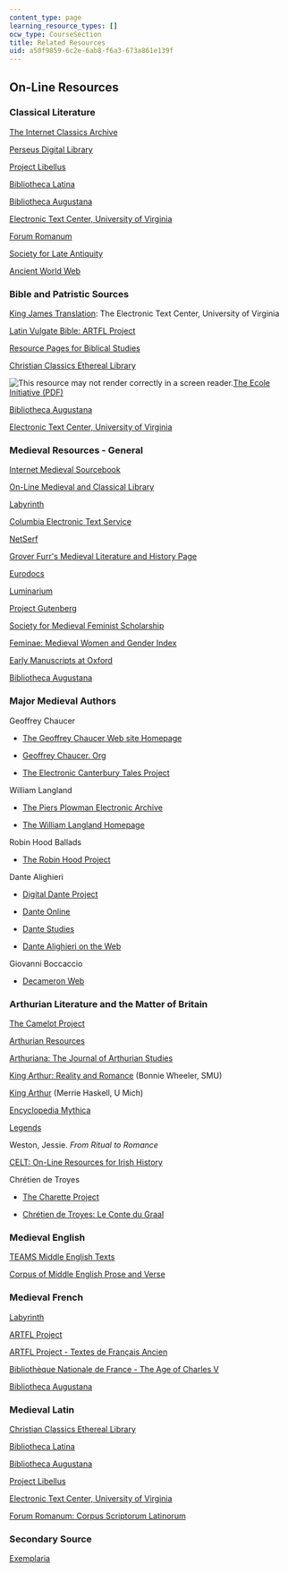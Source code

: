 ```yaml
---
content_type: page
learning_resource_types: []
ocw_type: CourseSection
title: Related Resources
uid: a50f9859-6c2e-6ab8-f6a3-673a861e139f
---
```


On-Line Resources
-----------------

### Classical Literature

[The Internet Classics Archive](http://classics.mit.edu/index.html)

[Perseus Digital Library](http://www.perseus.tufts.edu/)

[Project Libellus](http://www.hhhh.org/perseant/libellus/)

[Bibliotheca Latina](https://www.hs-augsburg.de/~harsch/a_chron.html)

[Bibliotheca Augustana](http://www.fh-augsburg.de/~harsch/augustana.html)

[Electronic Text Center, University of Virginia](http://etext.lib.virginia.edu/latin.html)

[Forum Romanum](http://www.forumromanum.org/)

[Society for Late Antiquity](http://www.sc.edu/ltantsoc/#prim)

[Ancient World Web](http://www.julen.net/ancient/)

### Bible and Patristic Sources

[King James Translation](http://etext.lib.virginia.edu/kjv.browse.html): The Electronic Text Center, University of Virginia

[Latin Vulgate Bible: ARTFL Project](http://www.lib.uchicago.edu/efts/ARTFL/public/bibles/vulgate.search.html)

[Resource Pages for Biblical Studies](http://www.torreys.org/bible/)

[Christian Classics Ethereal Library](http://www.ccel.org/)

![This resource may not render correctly in a screen reader.](/images/inacessible.gif)[The Ecole Initiative (PDF)](http://www.standardbearers.net/uploads/The_Ecole_Initiative.pdf)

[Bibliotheca Augustana](http://www.fh-augsburg.de/~harsch/augustana.html)

[Electronic Text Center, University of Virginia](http://etext.lib.virginia.edu/latin.html)

### Medieval Resources - General

[Internet Medieval Sourcebook](http://www.fordham.edu/halsall/sbook.html)

[On-Line Medieval and Classical Library](http://omacl.org/)

[Labyrinth](https://blogs.commons.georgetown.edu/labyrinth/categories/home/about-the-labyrinth/)

[Columbia Electronic Text Service](http://www.columbia.edu/cu/lweb/indiv/ets/offsite.subject.html#medieval)

[NetSerf](http://www.netserf.org/)

[Grover Furr's Medieval Literature and History Page](http://www.chss.montclair.edu/english/furr/medieval.html)

[Eurodocs](http://www.lib.byu.edu/~rdh/eurodocs/homepage.html)

[Luminarium](http://www.luminarium.org/lumina.htm)

[Project Gutenberg](http://www.gutenberg.org/)

[Society for Medieval Feminist Scholarship](http://smfsweb.org/)

[Feminae: Medieval Women and Gender Index](http://www.haverford.edu/library/reference/mschaus/mfi/mfi.html)

[Early Manuscripts at Oxford](http://image.ox.ac.uk/)

[Bibliotheca Augustana](http://www.fh-augsburg.de/~harsch/augustana.html)

### Major Medieval Authors

Geoffrey Chaucer

*   [The Geoffrey Chaucer Web site Homepage](http://www.courses.fas.harvard.edu/~chaucer/)
    
*   [Geoffrey Chaucer. Org](http://geoffreychaucer.org/)
    
*   [The Electronic Canterbury Tales Project](http://hosting.uaa.alaska.edu/afdtk/ECT_Main.htm)
    

William Langland

*   [The Piers Plowman Electronic Archive](http://jefferson.village.virginia.edu/piers/tcontents.html)
    
*   [The William Langland Homepage](http://web.archive.org/web/20011216230127/www.english.upenn.edu/~lwarner/piers.html/)
    

Robin Hood Ballads

*   [The Robin Hood Project](http://www.lib.rochester.edu/camelot/rh/rhhome.stm)
    

Dante Alighieri

*   [Digital Dante Project](http://dante.ilt.columbia.edu/)
    
*   [Dante Online](http://www.danteonline.it/italiano/home_ita.asp)
    
*   [Dante Studies](http://www.lieberknecht.de/dante/welc_fr.html)
    
*   [Dante Alighieri on the Web](http://www.greatdante.net/)
    

Giovanni Boccaccio

*   [Decameron Web](http://www.brown.edu/Research/Decameron/)
    

### Arthurian Literature and the Matter of Britain

[The Camelot Project](http://www.lib.rochester.edu/camelot/cphome.stm)

[Arthurian Resources](http://www.arthuriana.co.uk/index.html)

[Arthuriana: The Journal of Arthurian Studies](http://smu.edu/arthuriana/)

[King Arthur: Reality and Romance](http://archive.org/details/historicaltalesr01malo) (Bonnie Wheeler, SMU)

[King Arthur](http://www-personal.umich.edu/~merrie/Arthur/) (Merrie Haskell, U Mich)

[Encyclopedia Mythica](http://www.pantheon.org/areas/folklore/arthurian/articles.html)

[Legends](http://www.legends.net/)

Weston, Jessie. _From Ritual to Romance_

[CELT: On-Line Resources for Irish History](http://www.ucc.ie/celt/)

Chrétien de Troyes

*   [The Charette Project](http://www.princeton.edu/~lancelot/)
    
*   [Chrétien de Troyes: Le Conte du Graal](http://www.lettres.ac-versailles.fr/)
    

### Medieval English

[TEAMS Middle English Texts](http://www.lib.rochester.edu/camelot/teams/tmsmenu.htm)

[Corpus of Middle English Prose and Verse](http://quod.lib.umich.edu/c/cme/)

### Medieval French

[Labyrinth](https://blogs.commons.georgetown.edu/labyrinth/categories/home/about-the-labyrinth/)

[ARTFL Project](http://humanities.uchicago.edu/orgs/ARTFL/)

[ARTFL Project - Textes de Français Ancien](http://www.lib.uchicago.edu/efts/ARTFL/projects/TLA/)

[Bibliothèque Nationale de France - The Age of Charles V](http://www.bnf.fr/fr/acc/x.accueil.html)

[Bibliotheca Augustana](http://www.fh-augsburg.de/~harsch/augustana.html#fr)

### Medieval Latin

[Christian Classics Ethereal Library](http://www.ccel.org/)

[Bibliotheca Latina](http://www.hs-augsburg.de/~Harsch/augustana.html)

[Bibliotheca Augustana](http://www.fh-augsburg.de/~harsch/augustana.html)

[Project Libellus](http://www.hhhh.org/perseant/libellus/)

[Electronic Text Center, University of Virginia](http://etext.lib.virginia.edu/latin.html)

[Forum Romanum: Corpus Scriptorum Latinorum](http://www.forumromanum.org/literature/index.html)

### Secondary Source

[Exemplaria](http://www.english.ufl.edu/exemplaria/)